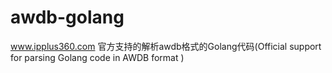 # awdb-golang
www.ipplus360.com 官方支持的解析awdb格式的Golang代码(Official support for parsing Golang code in AWDB format )
